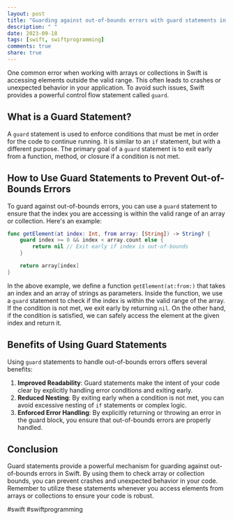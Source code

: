 ```yaml
---
layout: post
title: "Guarding against out-of-bounds errors with guard statements in Swift"
description: " "
date: 2023-09-18
tags: [swift, swiftprogramming]
comments: true
share: true
---
```


One common error when working with arrays or collections in Swift is accessing elements outside the valid range. This often leads to crashes or unexpected behavior in your application. To avoid such issues, Swift provides a powerful control flow statement called `guard`.

## What is a Guard Statement?

A `guard` statement is used to enforce conditions that must be met in order for the code to continue running. It is similar to an `if` statement, but with a different purpose. The primary goal of a `guard` statement is to exit early from a function, method, or closure if a condition is not met.

## How to Use Guard Statements to Prevent Out-of-Bounds Errors

To guard against out-of-bounds errors, you can use a `guard` statement to ensure that the index you are accessing is within the valid range of an array or collection. Here's an example:

```swift
func getElement(at index: Int, from array: [String]) -> String? {
    guard index >= 0 && index < array.count else {
        return nil // Exit early if index is out-of-bounds
    }

    return array[index]
}
```

In the above example, we define a function `getElement(at:from:)` that takes an index and an array of strings as parameters. Inside the function, we use a `guard` statement to check if the index is within the valid range of the array. If the condition is not met, we exit early by returning `nil`. On the other hand, if the condition is satisfied, we can safely access the element at the given index and return it.

## Benefits of Using Guard Statements

Using `guard` statements to handle out-of-bounds errors offers several benefits:

1. **Improved Readability**: Guard statements make the intent of your code clear by explicitly handling error conditions and exiting early.
2. **Reduced Nesting**: By exiting early when a condition is not met, you can avoid excessive nesting of `if` statements or complex logic.
3. **Enforced Error Handling**: By explicitly returning or throwing an error in the guard block, you ensure that out-of-bounds errors are properly handled.

## Conclusion

Guard statements provide a powerful mechanism for guarding against out-of-bounds errors in Swift. By using them to check array or collection bounds, you can prevent crashes and unexpected behavior in your code. Remember to utilize these statements whenever you access elements from arrays or collections to ensure your code is robust.

#swift #swiftprogramming